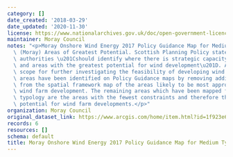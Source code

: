 ```yaml
---
category: []
date_created: '2018-03-29'
date_updated: '2020-11-30'
license: https://www.nationalarchives.gov.uk/doc/open-government-licence/version/3/
maintainer: Moray Council
notes: "<p>Moray Onshore Wind Energy 2017 Policy Guidance Map for Medium Typologies\
  \ (Moray) Areas of Greatest Potential. Scottish Planning Policy states that planning\
  \ authorities \u201Cshould identify where there is strategic capacity for wind farms,\
  \ and areas with the greatest potential for wind development\u201D. Areas of greatest\
  \ scope for further investigating the feasibility of developing wind farms. These\
  \ areas have been identified on Policy Guidance maps by removing additional constraints\
  \ from the spatial framework map of the areas likely to be most appropriate for\
  \ wind farm development. The remaining areas which have been mapped for each development\
  \ typology are the areas with the fewest constraints and therefore the greatest\
  \ potential for wind farm developments.</p>"
organization: Moray Council
original_dataset_link: https://www.arcgis.com/home/item.html?id=1f923e623ab245019197e556c1a31daf
records: 6
resources: []
schema: default
title: Moray Onshore Wind Energy 2017 Policy Guidance Map for Medium Typologies (Moray)
---
```

